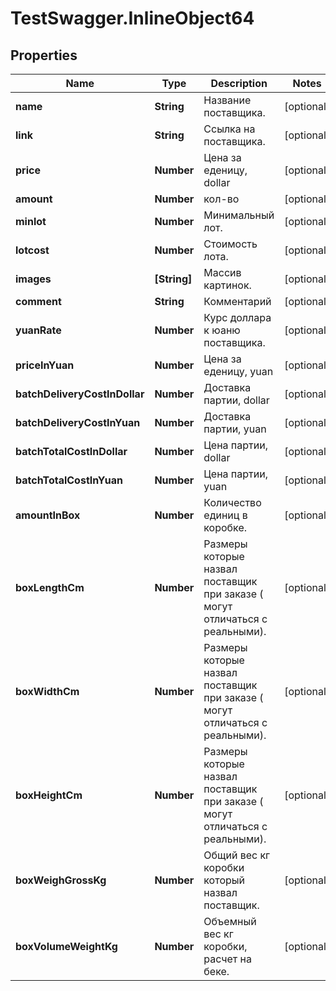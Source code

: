 # TestSwagger.InlineObject64

## Properties

Name | Type | Description | Notes
------------ | ------------- | ------------- | -------------
**name** | **String** | Название поставщика. | [optional] 
**link** | **String** | Ссылка на поставщика. | [optional] 
**price** | **Number** | Цена за еденицу, dollar | [optional] 
**amount** | **Number** | кол-во | [optional] 
**minlot** | **Number** | Минимальный лот. | [optional] 
**lotcost** | **Number** | Стоимость лота. | [optional] 
**images** | **[String]** | Массив картинок. | [optional] 
**comment** | **String** | Комментарий | [optional] 
**yuanRate** | **Number** | Курс доллара к юаню поставщика.  | [optional] 
**priceInYuan** | **Number** | Цена за еденицу, yuan | [optional] 
**batchDeliveryCostInDollar** | **Number** | Доставка партии, dollar | [optional] 
**batchDeliveryCostInYuan** | **Number** | Доставка партии, yuan | [optional] 
**batchTotalCostInDollar** | **Number** | Цена партии, dollar | [optional] 
**batchTotalCostInYuan** | **Number** | Цена партии, yuan | [optional] 
**amountInBox** | **Number** | Количество единиц в коробке. | [optional] 
**boxLengthCm** | **Number** | Размеры которые назвал поставщик при заказе ( могут отличаться с реальными). | [optional] 
**boxWidthCm** | **Number** | Размеры которые назвал поставщик при заказе ( могут отличаться с реальными). | [optional] 
**boxHeightCm** | **Number** | Размеры которые назвал поставщик при заказе ( могут отличаться с реальными). | [optional] 
**boxWeighGrossKg** | **Number** | Общий вес кг коробки который назвал поставщик. | [optional] 
**boxVolumeWeightKg** | **Number** | Объемный вес кг коробки, расчет на беке. | [optional] 


